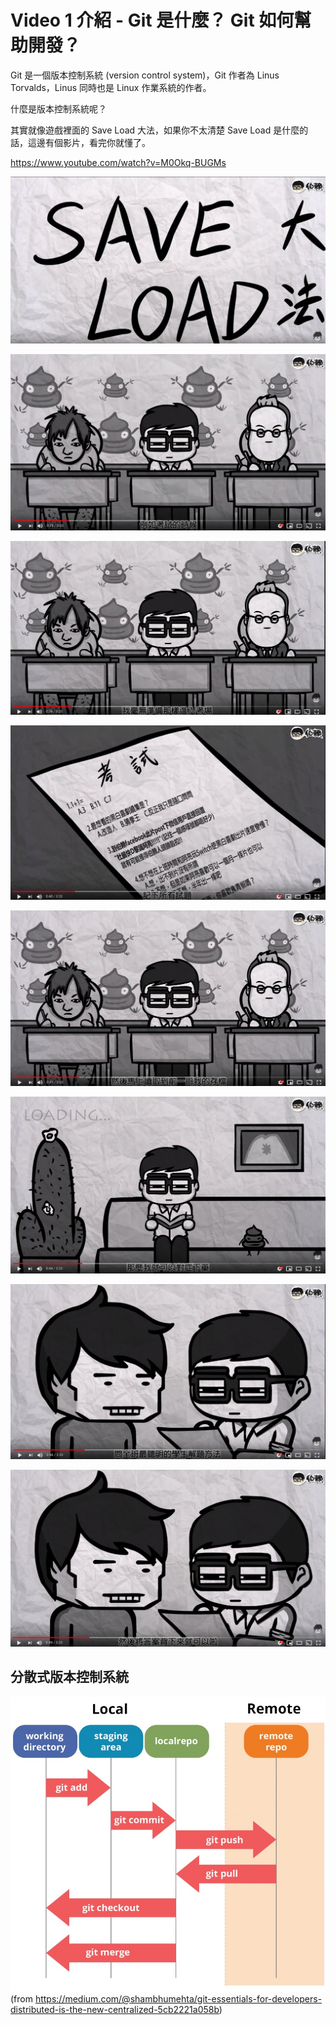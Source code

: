 # Video 1 介紹 - Git 是什麼？ Git 如何幫助開發？

Git 是一個版本控制系統 (version control system)，Git 作者為 Linus Torvalds，Linus 同時也是 Linux 作業系統的作者。

什麼是版本控制系統呢？

其實就像遊戲裡面的 Save Load 大法，如果你不太清楚 Save Load 是什麼的話，這邊有個影片，看完你就懂了。

https://www.youtube.com/watch?v=M0Okq-BUGMs

![](./media/15544789661357/15545613479405.jpg)

![](./media/15544789661357/15545614160392.jpg)

![](./media/15544789661357/15545614311746.jpg)

![](./media/15544789661357/15545614441523.jpg)

![](./media/15544789661357/15545614607046.jpg)

![](./media/15544789661357/15545614791556.jpg)

![](./media/15544789661357/15545614925204.jpg)

![](./media/15544789661357/15545615043940.jpg)


## 分散式版本控制系統

![](./media/15544789661357/15545616622208.jpg)
(from https://medium.com/@shambhumehta/git-essentials-for-developers-distributed-is-the-new-centralized-5cb2221a058b)





